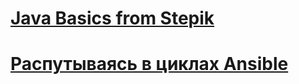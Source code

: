 
# [Java Basics from Stepik](learn_java/ch1.md)

# [Распутываясь в циклах Ansible](articles/looping_loops.md)
